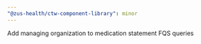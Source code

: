 ```yaml
---
"@zus-health/ctw-component-library": minor
---
```


Add managing organization to medication statement FQS queries
